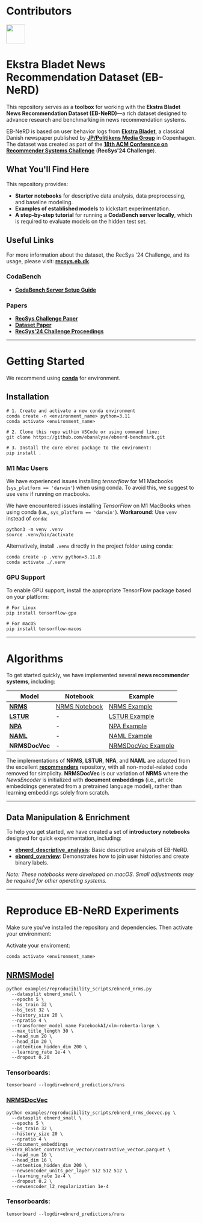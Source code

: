 # Contributors
<p align="left">
  <img src="https://contributors-img.web.app/image?repo=ebanalyse/ebnerd-benchmark" width = 50/>
</p>


# Ekstra Bladet News Recommendation Dataset (EB-NeRD)

This repository serves as a **toolbox** for working with the **Ekstra Bladet News Recommendation Dataset (EB-NeRD)**—a rich dataset designed to advance research and benchmarking in news recommendation systems.  

EB-NeRD is based on user behavior logs from **[Ekstra Bladet](https://ekstrabladet.dk/)**, a classical Danish newspaper published by **[JP/Politikens Media Group](https://jppol.dk/en/)** in Copenhagen. The dataset was created as part of the **[18th ACM Conference on Recommender Systems Challenge](https://recsys.acm.org/recsys24/challenge/)** (**RecSys'24 Challenge**).

## What You'll Find Here
This repository provides:
- **Starter notebooks** for descriptive data analysis, data preprocessing, and baseline modeling.
- **Examples of established models** to kickstart experimentation.
- **A step-by-step tutorial** for running a **CodaBench server locally**, which is required to evaluate models on the hidden test set.

## Useful Links
For more information about the dataset, the RecSys '24 Challenge, and its usage, please visit: **[recsys.eb.dk](https://recsys.eb.dk/)**.

### CodaBench
- **[CodaBench Server Setup Guide](LINK)**

### Papers
- **[RecSys Challenge Paper](https://dl.acm.org/doi/10.1145/3640457.3687164)**
- **[Dataset Paper](https://dl.acm.org/doi/10.1145/3687151.3687152)**
- **[RecSys'24 Challenge Proceedings](https://dl.acm.org/doi/proceedings/10.1145/3687151)**

---

# Getting Started


We recommend using [**conda**](https://docs.conda.io/projects/conda/en/latest/glossary.html#conda-environment) for environment.

## Installation

```
# 1. Create and activate a new conda environment
conda create -n <environment_name> python=3.11
conda activate <environment_name>

# 2. Clone this repo within VSCode or using command line:
git clone https://github.com/ebanalyse/ebnerd-benchmark.git

# 3. Install the core ebrec package to the enviroment:
pip install .
```

### M1 Mac Users
We have experienced issues installing *tensorflow* for M1 Macbooks (```sys_platform == 'darwin'```) when using conda. To avoid this, we suggest to use venv if running on macbooks.

We have encountered issues installing *TensorFlow* on M1 MacBooks when using conda (i.e., ```sys_platform == 'darwin'```).
**Workaround**: Use ```venv``` instead of ```conda```:

```
python3 -m venv .venv
source .venv/bin/activate
```

Alternatively, install ```.venv``` directly in the project folder using conda:
```
conda create -p .venv python=3.11.8
conda activate ./.venv
```

### GPU Support
To enable GPU support, install the appropriate TensorFlow package based on your platform:
```
# For Linux
pip install tensorflow-gpu
```
```
# For macOS
pip install tensorflow-macos
```

---

# Algorithms
To get started quickly, we have implemented several **news recommender systems**, including:

| Model | Notebook | Example |
|-------|----------|---------|
| [**NRMS**](https://aclanthology.org/D19-1671/) | [NRMS Notebook](https://github.com/ebanalyse/ebnerd-benchmark/blob/main/examples/quick_start/nrms_ebnerd.ipynb) | [NRMS Example](https://github.com/ebanalyse/ebnerd-benchmark/blob/main/examples/quick_start/nrms_dummy.py) |
| [**LSTUR**](https://aclanthology.org/P19-1033/) | - | [LSTUR Example](https://github.com/ebanalyse/ebnerd-benchmark/blob/main/examples/quick_start/lstur_dummy.py) |
| [**NPA**](https://arxiv.org/abs/1907.05559) | - | [NPA Example](https://github.com/ebanalyse/ebnerd-benchmark/blob/main/examples/quick_start/npa_dummy.py) |
| [**NAML**](https://arxiv.org/abs/1907.05576) | - | [NAML Example](https://github.com/ebanalyse/ebnerd-benchmark/blob/main/examples/quick_start/naml_dummy.py) |
| **NRMSDocVec** | - | [NRMSDocVec Example](https://github.com/ebanalyse/ebnerd-benchmark/blob/main/examples/quick_start/nrms_docvec_dummy.py) |

The implementations of **NRMS**, **LSTUR**, **NPA**, and **NAML** are adapted from the excellent [**recommenders**](https://github.com/recommenders-team/recommenders) repository, with all non-model-related code removed for simplicity. 
**NRMSDocVec** is our variation of **NRMS** where the *NewsEncoder* is initialized with **document embeddings** (i.e., article embeddings generated from a pretrained language model), rather than learning embeddings solely from scratch.

---

## Data Manipulation & Enrichment

To help you get started, we have created a set of **introductory notebooks** designed for quick experimentation, including:

- [**ebnerd_descriptive_analysis**](https://github.com/ebanalyse/ebnerd-benchmark/blob/main/examples/datasets/ebnerd_descriptive_analysis.ipynb): Basic descriptive analysis of EB-NeRD.
- [**ebnerd_overview**](https://github.com/ebanalyse/ebnerd-benchmark/blob/main/examples/datasets/ebnerd_overview.ipynb): Demonstrates how to join user histories and create binary labels.

*Note: These notebooks were developed on macOS. Small adjustments may be required for other operating systems.*

---

# Reproduce EB-NeRD Experiments

Make sure you’ve installed the repository and dependencies. Then activate your environment:

Activate your enviroment:
```
conda activate <environment_name>
```

## [NRMSModel](https://github.com/ebanalyse/ebnerd-benchmark/blob/main/src/ebrec/models/newsrec/nrms.py) 
```
python examples/reproducibility_scripts/ebnerd_nrms.py
  --datasplit ebnerd_small \
  --epochs 5 \
  --bs_train 32 \
  --bs_test 32 \
  --history_size 20 \
  --npratio 4 \
  --transformer_model_name FacebookAI/xlm-roberta-large \
  --max_title_length 30 \
  --head_num 20 \
  --head_dim 20 \
  --attention_hidden_dim 200 \
  --learning_rate 1e-4 \
  --dropout 0.20
```

### Tensorboards:
```
tensorboard --logdir=ebnerd_predictions/runs
```

### [NRMSDocVec](https://github.com/ebanalyse/ebnerd-benchmark/blob/main/src/ebrec/models/newsrec/nrms_docvec.py) 

```
python examples/reproducibility_scripts/ebnerd_nrms_docvec.py \
  --datasplit ebnerd_small \
  --epochs 5 \
  --bs_train 32 \
  --history_size 20 \
  --npratio 4 \
  --document_embeddings Ekstra_Bladet_contrastive_vector/contrastive_vector.parquet \
  --head_num 16 \
  --head_dim 16 \
  --attention_hidden_dim 200 \
  --newsencoder_units_per_layer 512 512 512 \
  --learning_rate 1e-4 \
  --dropout 0.2 \
  --newsencoder_l2_regularization 1e-4
```

### Tensorboards:
```
tensorboard --logdir=ebnerd_predictions/runs
```